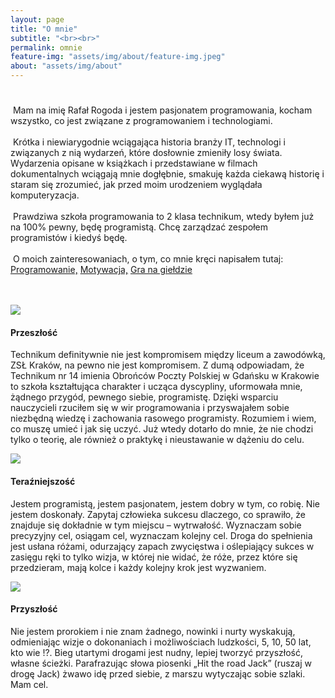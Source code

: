```yaml
---
layout: page
title: "O mnie"
subtitle: "<br><br>"
permalink: omnie
feature-img: "assets/img/about/feature-img.jpeg"
about: "assets/img/about"
--- 
```



<div class="container">
    <div class="row">
    <div class="col-md-12">
        <h1 class="text-success"></h1>
        <p class="base-font-size">
        &nbsp;Mam na imię Rafał Rogoda i jestem pasjonatem programowania, kocham wszystko, co jest związane z programowaniem i technologiami.
        <br>
        <br>
        &nbsp;Krótka i niewiarygodnie wciągająca historia branży IT, technologi i związanych z nią wydarzeń, które dosłownie zmieniły losy świata. Wydarzenia opisane w książkach i przedstawiane w filmach dokumentalnych wciągają mnie dogłębnie, smakuję każda ciekawą historię i staram się zrozumieć, jak przed moim urodzeniem wyglądała komputeryzacja.
        <br>
        <br>
        &nbsp;Prawdziwa szkoła programowania to 2 klasa technikum, wtedy byłem już na 100% pewny, będę programistą. Chcę zarządzać zespołem programistów i kiedyś będę.
        <br>
        <br>
        &nbsp;O moich zainteresowaniach, o tym, co mnie kręci napisałem tutaj:  <a href="{{ site.baseurl }}/zainteresowania/programowanie" class="" data-keyboard="true">Programowanie,</a> <a href="{{ site.baseurl }}/zainteresowania/motywacja" class="">Motywacja,</a> <a href="{{ site.baseurl }}/zainteresowania/gielda" class="">Gra na giełdzie</a> </p>
        <div class="">
        <br>
        <br>
        </div>
    </div>
        <div class="container jumbotron bg-secondary py-2">
        <div class="row text-left">
            <div class="col-md-4 bg-secondary my-3 border-right border-light">
            <div class="row mb-3">
                <div class="align-self-center col-10 col-md-12">
                <img class="img-fluid img-rounded" src="{{ site.baseurl }}/{{ page.about }}/windowsxp.png"> </div>
            </div>
            <p class="lead text-center"><h4 class="text-success">Przeszłość</h4> </p>
            <p class="base-font-size">Technikum definitywnie nie jest kompromisem między liceum a zawodówką, ZSŁ Kraków, na pewno nie jest kompromisem. Z dumą odpowiadam, że Technikum nr 14 imienia Obrońców Poczty Polskiej w Gdańsku w Krakowie to szkoła kształtująca charakter i ucząca dyscypliny, uformowała mnie, żądnego przygód, pewnego siebie, programistę. Dzięki wsparciu nauczycieli rzuciłem się w wir programowania i przyswajałem sobie niezbędną wiedzę i zachowania rasowego programisty. Rozumiem i wiem, co muszę umieć i jak się uczyć. Już wtedy dotarło do mnie, że nie chodzi tylko o teorię, ale również o praktykę i nieustawanie w dążeniu do celu.</p>
            </div>
            <div class="col-md-4 my-3 bg-secondary border-right border-left border-light">
            <div class="row mb-3">
                <div class="align-self-center col-10 col-md-12">
                <img class="img-fluid img-rounded" src="{{ site.baseurl }}/{{ page.about }}/windows7.png"> </div>
            </div>
            <p class="lead text-center "><h4 class="text-success">Teraźniejszość</h4> </p>
            <p class="base-font-size">Jestem programistą, jestem pasjonatem, jestem dobry w tym, co robię. Nie jestem doskonały. Zapytaj człowieka sukcesu dlaczego, co sprawiło, że znajduje się dokładnie w tym miejscu – wytrwałość. Wyznaczam sobie precyzyjny cel, osiągam cel, wyznaczam kolejny cel. Droga do
spełnienia jest usłana różami, odurzający zapach zwycięstwa i oślepiający sukces w zasięgu ręki to tylko wizja, w której nie widać, że róże, przez które się przedzieram, mają kolce i każdy kolejny krok jest wyzwaniem.</p>
            </div>
            <div class="col-md-4 my-3 bg-secondary border-left border-light">
            <div class="row mb-3">
                <div class="align-self-center col-10 col-md-12">
                <img class="img-fluid img-rounded" src="{{ site.baseurl }}/{{ page.about }}/windows10.png"> </div>
            </div>
            <p class="lead text-center"><h4 class="text-success">Przyszłość</h4> </p>
            <p class="base-font-size">Nie jestem prorokiem i nie znam żadnego, nowinki i nurty wyskakują, odmieniając wizje o dokonaniach i możliwościach ludzkości, 5, 10, 50 lat, kto wie !?. Bieg utartymi drogami jest nudny, lepiej tworzyć przyszłość, własne ścieżki. Parafrazując słowa piosenki „Hit the road Jack” (ruszaj w drogę Jack) żwawo idę przed siebie, z marszu wytyczając sobie szlaki. Mam cel.</p>
            </div>
        </div>
        </div>
    </div>
</div>
    

